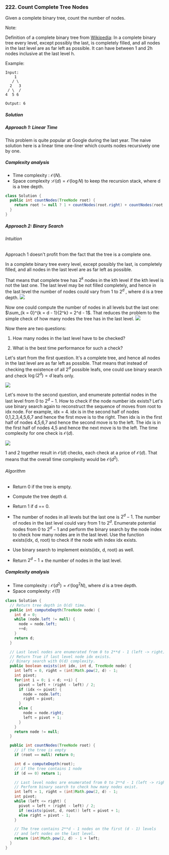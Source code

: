 ### 222. Count Complete Tree Nodes

Given a complete binary tree, count the number of nodes.

Note:

Definition of a complete binary tree from [Wikipedia](http://en.wikipedia.org/wiki/Binary_tree#Types_of_binary_trees):
In a complete binary tree every level, except possibly the last, is completely filled, and all nodes in the last level are as far left as possible. It can have between 1 and 2h nodes inclusive at the last level h.

Example:
```
Input: 
    1
   / \
  2   3
 / \  /
4  5 6

Output: 6
```
##### Solution

##### Approach 1: Linear Time
This problem is quite popular at Google during the last year. The naive solution here is a linear time one-liner which counts nodes recursively one by one.



##### Complexity analysis
- Time complexity : $\mathcal{O}(N)$.
- Space complexity :$\mathcal{O}(d) = \mathcal{O}(\log N)$ to keep the recursion stack, where d is a tree depth.



```java
class Solution {
  public int countNodes(TreeNode root) {
    return root != null ? 1 + countNodes(root.right) + countNodes(root.left) : 0;
  }
}
```

##### Approach 2: Binary Search
###### Intuition

Approach 1 doesn't profit from the fact that the tree is a complete one.

In a complete binary tree every level, except possibly the last, is completely filled, and all nodes in the last level are as far left as possible.

That means that complete tree has $2^k$ nodes in the kth level if the kth level is not the last one. The last level may be not filled completely, and hence in the last level the number of nodes could vary from 1 to $2^d$
 , where d is a tree depth.
![](https://leetcode.com/problems/count-complete-tree-nodes/Figures/222/tree.png)

Now one could compute the number of nodes in all levels but the last one: $\sum_{k = 0}^{k = d - 1}{2^k} = 2^d - 1$. That reduces the problem to the simple check of how many nodes the tree has in the last level.
![](https://leetcode.com/problems/count-complete-tree-nodes/Figures/222/level.png)

Now there are two questions:

1. How many nodes in the last level have to be checked?

2. What is the best time performance for such a check?

Let's start from the first question. It's a complete tree, and hence all nodes in the last level are as far left as possible. That means that instead of checking the existence of all $2^d$ possible leafs, one could use binary search and check $\log(2^d) = d$ leafs only.

![](https://leetcode.com/problems/count-complete-tree-nodes/Figures/222/exist.png)

Let's move to the second question, and enumerate potential nodes in the last level from 0 to $2^d - 1$. How to check if the node number idx exists? Let's use binary search again to reconstruct the sequence of moves from root to idx node. For example, idx = 4. idx is in the second half of nodes 0,1,2,3,4,5,6,7 and hence the first move is to the right. Then idx is in the first half of nodes 4,5,6,7 and hence the second move is to the left. The idx is in the first half of nodes 4,5 and hence the next move is to the left. The time complexity for one check is $\mathcal{O}(d)$.

![](https://leetcode.com/problems/count-complete-tree-nodes/Figures/222/check.png)

1 and 2 together result in $\mathcal{O}(d)$ checks, each check at a price of $\mathcal{O}(d)$. That means that the overall time complexity would be $\mathcal{O}(d^2)$.

###### Algorithm

- Return 0 if the tree is empty.

- Compute the tree depth d.

- Return 1 if d == 0.

- The number of nodes in all levels but the last one is $2^d - 1$. The number of nodes in the last level could vary from 1 to $2^d$. Enumerate potential nodes from 0 to $2^d - 1$ and perform the binary search by the node index to check how many nodes are in the last level. Use the function exists(idx, d, root) to check if the node with index idx exists.

- Use binary search to implement exists(idx, d, root) as well.

- Return $2^d - 1$ + the number of nodes in the last level.

##### Complexity analysis
- Time complexity : $\mathcal{O}(d^2) = \mathcal{O}(\log^2 N)$, where $d$ is a tree depth.
- Space complexity: $\mathcal{O}(1)$

```java
class Solution {
  // Return tree depth in O(d) time.
  public int computeDepth(TreeNode node) {
    int d = 0;
    while (node.left != null) {
      node = node.left;
      ++d;
    }
    return d;
  }

  // Last level nodes are enumerated from 0 to 2**d - 1 (left -> right).
  // Return True if last level node idx exists. 
  // Binary search with O(d) complexity.
  public boolean exists(int idx, int d, TreeNode node) {
    int left = 0, right = (int)Math.pow(2, d) - 1;
    int pivot;
    for(int i = 0; i < d; ++i) {
      pivot = left + (right - left) / 2;
      if (idx <= pivot) {
        node = node.left;
        right = pivot;
      }
      else {
        node = node.right;
        left = pivot + 1;
      }
    }
    return node != null;
  }

  public int countNodes(TreeNode root) {
    // if the tree is empty
    if (root == null) return 0;

    int d = computeDepth(root);
    // if the tree contains 1 node
    if (d == 0) return 1;

    // Last level nodes are enumerated from 0 to 2**d - 1 (left -> right).
    // Perform binary search to check how many nodes exist.
    int left = 1, right = (int)Math.pow(2, d) - 1;
    int pivot;
    while (left <= right) {
      pivot = left + (right - left) / 2;
      if (exists(pivot, d, root)) left = pivot + 1;
      else right = pivot - 1;
    }

    // The tree contains 2**d - 1 nodes on the first (d - 1) levels
    // and left nodes on the last level.
    return (int)Math.pow(2, d) - 1 + left;
  }
}
```